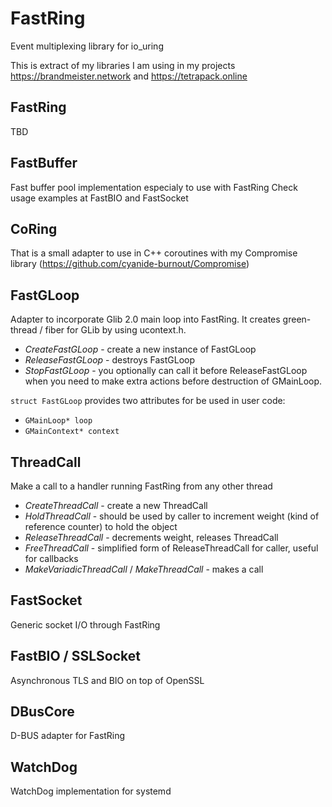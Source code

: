 # FastRing

Event multiplexing library for io_uring

This is extract of my libraries I am using in my projects https://brandmeister.network and https://tetrapack.online

## FastRing

TBD

## FastBuffer

Fast buffer pool implementation especialy to use with FastRing
Check usage examples at FastBIO and FastSocket

## CoRing

That is a small adapter to use in C++ coroutines with my Compromise library (https://github.com/cyanide-burnout/Compromise)

## FastGLoop

Adapter to incorporate Glib 2.0 main loop into FastRing. It creates green-thread / fiber for GLib by using ucontext.h.

- *CreateFastGLoop* - create a new instance of FastGLoop
- *ReleaseFastGLoop* - destroys FastGLoop
- *StopFastGLoop* - you optionally can call it before ReleaseFastGLoop when you need to make extra actions before destruction of GMainLoop.

`struct FastGLoop` provides two attributes for be used in user code:
- `GMainLoop* loop`
- `GMainContext* context`

## ThreadCall

Make a call to a handler running FastRing from any other thread

- *CreateThreadCall* - create a new ThreadCall
- *HoldThreadCall* - should be used by caller to increment weight (kind of reference counter) to hold the object
- *ReleaseThreadCall* - decrements weight, releases ThreadCall
- *FreeThreadCall* - simplified form of ReleaseThreadCall for caller, useful for callbacks
- *MakeVariadicThreadCall* / *MakeThreadCall* - makes a call

## FastSocket

Generic socket I/O through FastRing

## FastBIO / SSLSocket

Asynchronous TLS and BIO on top of OpenSSL

## DBusCore

D-BUS adapter for FastRing

## WatchDog

WatchDog implementation for systemd
